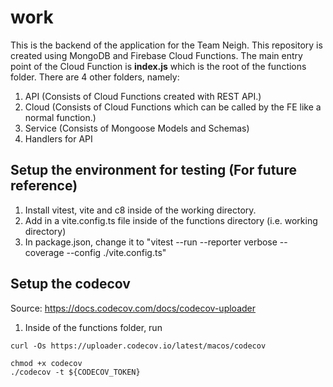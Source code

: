 # work

This is the backend of the application for the Team Neigh. This repository is created using MongoDB and Firebase Cloud Functions. The main entry point of the Cloud Function is <b>index.js</b> which is the root of the functions folder. There are 4 other folders, namely:

1. API (Consists of Cloud Functions created with REST API.)
2. Cloud (Consists of Cloud Functions which can be called by the FE like a normal function.)
3. Service (Consists of Mongoose Models and Schemas)
4. Handlers for API

## Setup the environment for testing (For future reference)

1. Install vitest, vite and c8 inside of the working directory.
2. Add in a vite.config.ts file inside of the functions directory (i.e. working directory)
3. In package.json, change it to "vitest --run --reporter verbose --coverage --config ./vite.config.ts"

## Setup the codecov

Source: https://docs.codecov.com/docs/codecov-uploader

1. Inside of the functions folder, run

```
curl -Os https://uploader.codecov.io/latest/macos/codecov

chmod +x codecov
./codecov -t ${CODECOV_TOKEN}

```
